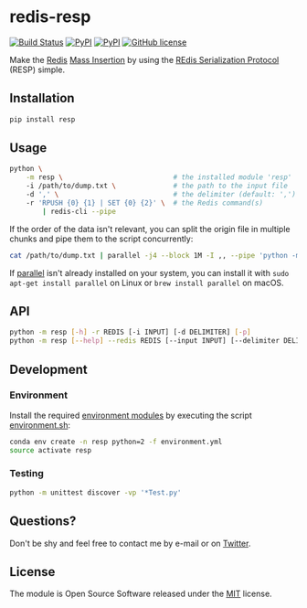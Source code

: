 # redis-resp

[![Build Status](https://img.shields.io/travis/nok/resp/master.svg)](https://travis-ci.org/nok/resp)
[![PyPI](https://img.shields.io/pypi/v/resp.svg)](https://pypi.python.org/pypi/resp)
[![PyPI](https://img.shields.io/pypi/pyversions/resp.svg)](https://pypi.python.org/pypi/resp)
[![GitHub license](https://img.shields.io/pypi/l/sklearn-porter.svg)](https://raw.githubusercontent.com/nok/resp/master/license.txt)

Make the [Redis](https://redis.io/) [Mass Insertion](https://redis.io/topics/mass-insert) by using the [REdis Serialization Protocol](https://redis.io/topics/protocol) (RESP) simple.

## Installation

```bash
pip install resp
```

## Usage

```bash
python \
    -m resp \                           # the installed module 'resp' 
    -i /path/to/dump.txt \              # the path to the input file
    -d ',' \                            # the delimiter (default: ',')
    -r 'RPUSH {0} {1} | SET {0} {2}' \  # the Redis command(s)
        | redis-cli --pipe
```

If the order of the data isn't relevant, you can split the origin file in multiple chunks and pipe them to the script concurrently:

```bash
cat /path/to/dump.txt | parallel -j4 --block 1M -I ,, --pipe 'python -m resp -d "," -r "SET {0} {1}" -p' | redis-cli --pipe
```

If [parallel](https://www.gnu.org/software/parallel/) isn't already installed on your system, you can install it with `sudo apt-get install parallel` on Linux or `brew install parallel` on macOS. 

## API

```bash
python -m resp [-h] -r REDIS [-i INPUT] [-d DELIMITER] [-p]
python -m resp [--help] --redis REDIS [--input INPUT] [--delimiter DELIMITER] [--pipe]
```

## Development

### Environment

Install the required [environment modules](environment.yml) by executing the script [environment.sh](recipes/environment.sh):

```bash
conda env create -n resp python=2 -f environment.yml
source activate resp
```

### Testing

```bash
python -m unittest discover -vp '*Test.py'
```


## Questions?

Don't be shy and feel free to contact me by e-mail or on [Twitter](https://twitter.com/darius_morawiec).


## License

The module is Open Source Software released under the [MIT](license.txt) license.